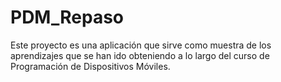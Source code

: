 # PDM_Repaso
Este proyecto es una aplicación que sirve como muestra de los aprendizajes que se han ido obteniendo a lo largo del curso de Programación de Dispositivos Móviles.
